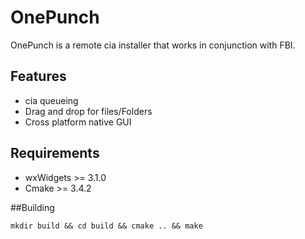 # OnePunch
OnePunch is a remote cia installer that works in conjunction with FBI.

## Features
* cia queueing
* Drag and drop for files/Folders
* Cross platform native GUI


## Requirements

* wxWidgets >= 3.1.0
* Cmake >= 3.4.2

##Building
```
mkdir build && cd build && cmake .. && make
````
